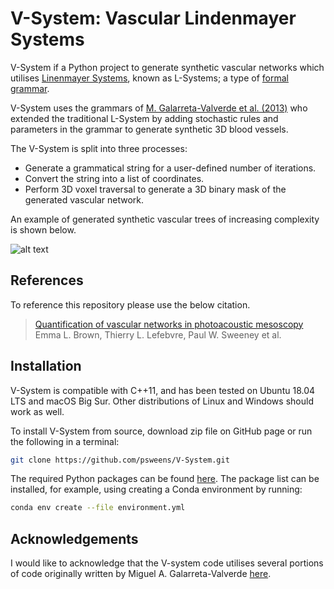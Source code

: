 # V-System: Vascular Lindenmayer Systems

V-System if a Python project to generate synthetic vascular networks which utilises [Linenmayer Systems](https://en.wikipedia.org/wiki/L-system), known as L-Systems; a type of [formal grammar](https://en.wikipedia.org/wiki/Formal_grammar).

V-System uses the grammars of [M. Galarreta-Valverde et al. (2013)](https://www.spiedigitallibrary.org/conference-proceedings-of-spie/8669/86691I/Three-dimensional-synthetic-blood-vessel-generation-using-stochastic-L-systems/10.1117/12.2007532.full?SSO=1) who extended the traditional L-System by adding stochastic rules and parameters in the grammar to generate synthetic 3D blood vessels.

The V-System is split into three processes:
* Generate a grammatical string for a user-defined number of iterations.
* Convert the string into a list of coordinates.
* Perform 3D voxel traversal to generate a 3D binary mask of the generated vascular network.

An example of generated synthetic vascular trees of increasing complexity is shown below.

![alt text](https://github.com/psweens/V-System/blob/master/Lnet_Generations.jpg)

## References 
To reference this repository please use the below citation.

> [Quantification of vascular networks in photoacoustic mesoscopy](https://www.biorxiv.org/content/10.1101/2021.11.22.469541v1)<br>
> Emma L. Brown, Thierry L. Lefebvre, Paul W. Sweeney et al.

## Installation
V-System is compatible with C++11, and has been tested on Ubuntu 18.04 LTS and macOS Big Sur. 
Other distributions of Linux and Windows should work as well.

To install V-System from source, download zip file on GitHub page or run the following in a terminal:
```bash
git clone https://github.com/psweens/V-System.git
```

The required Python packages can be found [here](https://github.com/psweens/V-System/blob/master/REQUIREMENTS.txt). The package list can be installed, for example, using creating a Conda environment by running:
```bash
conda env create --file environment.yml
```

## Acknowledgements
I would like to acknowledge that the V-system code utilises several portions of code originally written by Miguel A. Galarreta-Valverde [here](https://teses.usp.br/teses/disponiveis/45/45134/tde-30112012-172822/pt-br.php).
